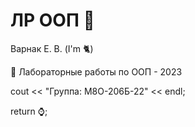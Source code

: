 # ЛР ООП 🌃
Варнак Е. В. (I'm 🐈)

🌁 Лабораторные работы по ООП - 2023

cout << "Группа: М8О-206Б-22" << endl;

return ⌚️;
